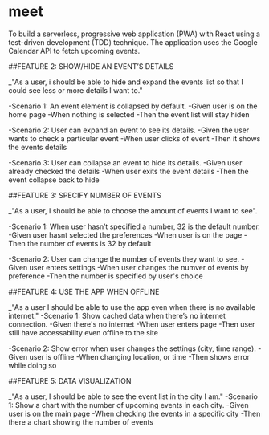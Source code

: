 # meet
To build a serverless, progressive web application (PWA) with React using a
test-driven development (TDD) technique. The application uses the Google
Calendar API to fetch upcoming events.

##FEATURE 2: SHOW/HIDE AN EVENT’S DETAILS

_"As a user, i should be able to hide and expand the events list so that I could see less or more details I want to."

-Scenario 1: An event element is collapsed by default.
-Given user is on the home page
-When nothing is selected
-Then the event list will stay hiden

-Scenario 2: User can expand an event to see its details.
-Given the user wants to check a particular event
-When user clicks of event
-Then it shows the events details

-Scenario 3: User can collapse an event to hide its details.
-Given user already checked the details
-When user exits the event details
-Then the event collapse back to hide

##FEATURE 3: SPECIFY NUMBER OF EVENTS

_"As a user, I should be able to choose the amount of events I want to see".

-Scenario 1: When user hasn’t specified a number, 32 is the default number.
-Given user hasnt selected the preferences
-When user is on the page
-Then the number of events is 32 by default

-Scenario 2: User can change the number of events they want to see.
-Given user enters settings
-When user changes the numver of events by preference
-Then the number is specified by user's choice


##FEATURE 4: USE THE APP WHEN OFFLINE

_"As a user I should be able to use the app even when there is no available internet."
-Scenario 1: Show cached data when there’s no internet connection.
-Given there's no internet
-When user enters page
-Then user still have accessability even offline to the site

-Scenario 2: Show error when user changes the settings (city, time range).
-Given user is offline 
-When changing location, or time
-Then shows error while doing so


##FEATURE 5: DATA VISUALIZATION

_"As a user, I should be able to see the event list in the city I am."
-Scenario 1: Show a chart with the number of upcoming events in each city.
-Given user is on the main page
-When checking the events in a specific city 
-Then there a chart showing the number of events
